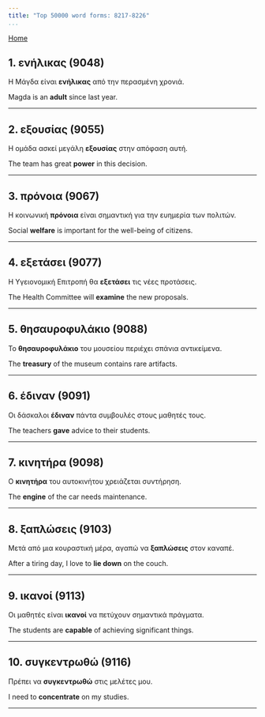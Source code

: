 ```yaml
---
title: "Top 50000 word forms: 8217-8226"
...
```


[Home](./) 

## 1. ενήλικας (9048)

Η Μάγδα είναι **ενήλικας** από την περασμένη χρονιά.  

Magda is an **adult** since last year.

---

## 2. εξουσίας (9055)

Η ομάδα ασκεί μεγάλη **εξουσίας** στην απόφαση αυτή.  

The team has great **power** in this decision.

---

## 3. πρόνοια (9067)

Η κοινωνική **πρόνοια** είναι σημαντική για την ευημερία των πολιτών.  

Social **welfare** is important for the well-being of citizens.

---

## 4. εξετάσει (9077)

Η Υγειονομική Επιτροπή θα **εξετάσει** τις νέες προτάσεις.

The Health Committee will **examine** the new proposals.

---

## 5. θησαυροφυλάκιο (9088)

Το **θησαυροφυλάκιο** του μουσείου περιέχει σπάνια αντικείμενα.  

The **treasury** of the museum contains rare artifacts.

---

## 6. έδιναν (9091)

Οι δάσκαλοι **έδιναν** πάντα συμβουλές στους μαθητές τους.  

The teachers **gave** advice to their students.

---

## 7. κινητήρα (9098)

Ο **κινητήρα** του αυτοκινήτου χρειάζεται συντήρηση.

The **engine** of the car needs maintenance.

---

## 8. ξαπλώσεις (9103)

Μετά από μια κουραστική μέρα, αγαπώ να **ξαπλώσεις** στον καναπέ.  

After a tiring day, I love to **lie down** on the couch.

---

## 9. ικανοί (9113)

Οι μαθητές είναι **ικανοί** να πετύχουν σημαντικά πράγματα.  

The students are **capable** of achieving significant things.

---

## 10. συγκεντρωθώ (9116)

Πρέπει να **συγκεντρωθώ** στις μελέτες μου.  

I need to **concentrate** on my studies.

---

